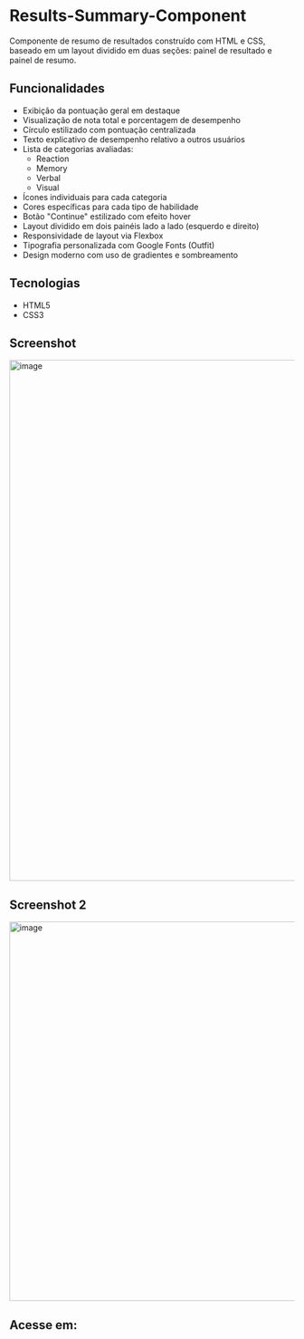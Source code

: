 # Results-Summary-Component

Componente de resumo de resultados construído com HTML e CSS, baseado em um layout dividido em duas seções: painel de resultado e painel de resumo.

## Funcionalidades

- Exibição da pontuação geral em destaque
- Visualização de nota total e porcentagem de desempenho
- Círculo estilizado com pontuação centralizada
- Texto explicativo de desempenho relativo a outros usuários
- Lista de categorias avaliadas:
  - Reaction
  - Memory
  - Verbal
  - Visual
- Ícones individuais para cada categoria
- Cores específicas para cada tipo de habilidade
- Botão "Continue" estilizado com efeito hover
- Layout dividido em dois painéis lado a lado (esquerdo e direito)
- Responsividade de layout via Flexbox
- Tipografia personalizada com Google Fonts (Outfit)
- Design moderno com uso de gradientes e sombreamento

## Tecnologias

- HTML5
- CSS3

## Screenshot

<img width="1330" height="920" alt="image" src="https://github.com/user-attachments/assets/c58d422b-d71b-4227-9f59-3ab58e62bad6" />

## Screenshot 2

<img width="1172" height="670" alt="image" src="https://github.com/user-attachments/assets/978b5aec-a384-4b74-aa7e-6c9a018f38fb" />

## Acesse em:
